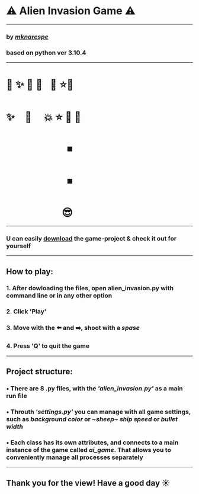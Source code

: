 # :warning: Alien Invasion Game :warning:
___
### by [***mknarespe***](https://github.com/mknarespe)
### based on python ver 3.10.4
___
# :space_invader: :sparkles:   :space_invader:  :space_invader:⠀:space_invader: :star::space_invader:
# :sparkles:    ⠀:space_invader:   ⠀  :boom:  :star: :space_invader:   :space_invader:
# ⠀⠀⠀⠀⠀⠀⠀⠀◾ 
# ⠀⠀⠀⠀⠀⠀⠀⠀◾ 
# ⠀⠀⠀⠀⠀⠀⠀  :sunglasses:
___
### U can easily [download](https://github.com/mknarespe/alien_invasion/archive/refs/heads/main.zip) the game-project & check it out for yourself
___
## How to play:
### 1. After dowloading the files, open alien_invasion.py with command line or in any other option 
### 2. Click 'Play'
### 3. Move with the ⬅️ and ➡️, shoot with a ***spase***
### 4. Press 'Q' to quit the game
___
## Project structure:
### • There are 8 .py files, with the _'alien_invasion.py'_ as a main **run** file
### • Throuth _'settings.py'_ you can manage with all game settings, such as _background color_ or _~sheep~ ship speed_ or _bullet width_
### • Each class has its own attributes, and connects to a main instance of the game called _ai_game_. That allows you to conveniently manage all processes separately
___
## Thank you for the view! Have a good day ☀️
